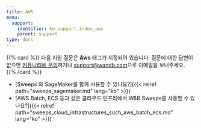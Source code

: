```yaml
---
title: AWS
menu:
  support:
    identifier: ko-support-index_aws
    parent: support
type: docs
---
```


{{% card %}}
다음 지원 질문은 <b>Aws</b> 태그가 지정되어 있습니다. 질문에 대한 답변이 없으면 [커뮤니티에 문의](https://community.wandb.ai/)하거나 [support@wandb.com](mailto:support@wandb.com)으로 이메일을 보내주세요.
{{% /card %}}

- [Sweeps 와 SageMaker를 함께 사용할 수 있나요?]({{< relref path="sweeps_sagemaker.md" lang="ko" >}})
- [AWS Batch, ECS 등과 같은 클라우드 인프라에서 W&B Sweeps를 사용할 수 있나요?]({{< relref path="sweeps_cloud_infrastructures_such_aws_batch_ecs.md" lang="ko" >}})
